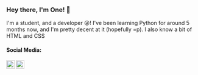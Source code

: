 ### Hey there, I'm One! 👋

I'm a student, and a developer 😜! I've been learning Python for around 5 months now, and I'm pretty decent at it (hopefully =p). I also know a bit of HTML and CSS

#### Social Media:

[<img align="left" alt="@wq_one | Twitter" width="22px" src="https://cdn.jsdelivr.net/npm/simple-icons@v3/icons/twitter.svg"/>][twitter]

[<img align="left" alt="one#2914 | Discord" width="22px" src="https://cdn.jsdelivr.net/npm/simple-icons@v3/icons/discord.svg"/>][discord]


[twitter]: https://twitter.com/wq_one
[discord]: https://discord.com

